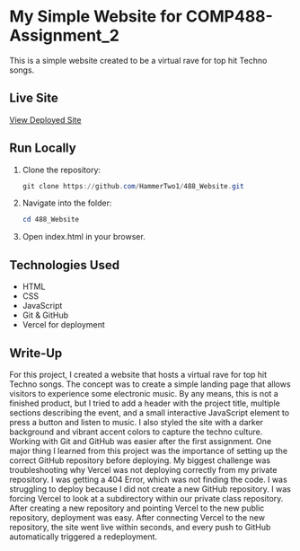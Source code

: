 ﻿# My Simple Website for COMP488-Assignment_2

This is a simple website created to be a virtual rave for top hit Techno songs.

## Live Site
[View Deployed Site](https://488-website.vercel.app)

## Run Locally
1. Clone the repository:
   ```PowerShell
   git clone https://github.com/HammerTwo1/488_Website.git
2. Navigate into the folder:
    ```PowerShell
    cd 488_Website
3. Open index.html in your browser.

## Technologies Used
- HTML
- CSS
- JavaScript
- Git & GitHub
- Vercel for deployment

## Write-Up
For this project, I created a website that hosts a virtual rave for top hit Techno songs. The concept was to create a simple landing page that allows visitors to experience some electronic music. By any means, this is not a finished product, but I tried to add a header with the project title, multiple sections describing the event, and a small interactive JavaScript element to press a button and listen to music. I also styled the site with a darker background and vibrant accent colors to capture the techno culture. 
Working with Git and GitHub was easier after the first assignment. One major thing I learned from this project was the importance of setting up the correct GitHub repository before deploying. My biggest challenge was troubleshooting why Vercel was not deploying correctly from my private repository. I was getting a 404 Error, which was not finding the code. I was struggling to deploy because I did not create a new GitHub repository. I was forcing Vercel to look at a subdirectory within our private class repository. After creating a new repository and pointing Vercel to the new public repository, deployment was easy. After connecting Vercel to the new repository, the site went live within seconds, and every push to GitHub automatically triggered a redeployment.

